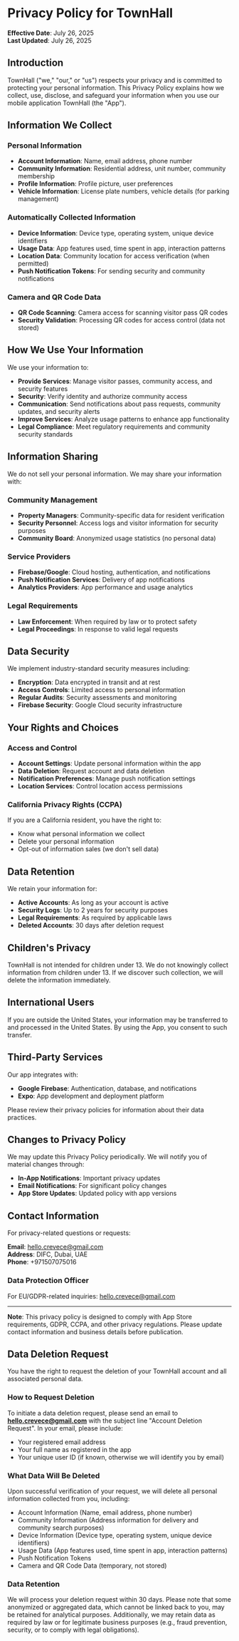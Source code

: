 # Privacy Policy for TownHall

**Effective Date**: July 26, 2025  
**Last Updated**: July 26, 2025

## Introduction

TownHall ("we," "our," or "us") respects your privacy and is committed to protecting your personal information. This Privacy Policy explains how we collect, use, disclose, and safeguard your information when you use our mobile application TownHall (the "App").

## Information We Collect

### Personal Information
- **Account Information**: Name, email address, phone number
- **Community Information**: Residential address, unit number, community membership
- **Profile Information**: Profile picture, user preferences
- **Vehicle Information**: License plate numbers, vehicle details (for parking management)

### Automatically Collected Information
- **Device Information**: Device type, operating system, unique device identifiers
- **Usage Data**: App features used, time spent in app, interaction patterns
- **Location Data**: Community location for access verification (when permitted)
- **Push Notification Tokens**: For sending security and community notifications

### Camera and QR Code Data
- **QR Code Scanning**: Camera access for scanning visitor pass QR codes
- **Security Validation**: Processing QR codes for access control (data not stored)

## How We Use Your Information

We use your information to:
- **Provide Services**: Manage visitor passes, community access, and security features
- **Security**: Verify identity and authorize community access
- **Communication**: Send notifications about pass requests, community updates, and security alerts
- **Improve Services**: Analyze usage patterns to enhance app functionality
- **Legal Compliance**: Meet regulatory requirements and community security standards

## Information Sharing

We do not sell your personal information. We may share your information with:

### Community Management
- **Property Managers**: Community-specific data for resident verification
- **Security Personnel**: Access logs and visitor information for security purposes
- **Community Board**: Anonymized usage statistics (no personal data)

### Service Providers
- **Firebase/Google**: Cloud hosting, authentication, and notifications
- **Push Notification Services**: Delivery of app notifications
- **Analytics Providers**: App performance and usage analytics

### Legal Requirements
- **Law Enforcement**: When required by law or to protect safety
- **Legal Proceedings**: In response to valid legal requests

## Data Security

We implement industry-standard security measures including:
- **Encryption**: Data encrypted in transit and at rest
- **Access Controls**: Limited access to personal information
- **Regular Audits**: Security assessments and monitoring
- **Firebase Security**: Google Cloud security infrastructure

## Your Rights and Choices

### Access and Control
- **Account Settings**: Update personal information within the app
- **Data Deletion**: Request account and data deletion
- **Notification Preferences**: Manage push notification settings
- **Location Services**: Control location access permissions

### California Privacy Rights (CCPA)
If you are a California resident, you have the right to:
- Know what personal information we collect
- Delete your personal information
- Opt-out of information sales (we don't sell data)

## Data Retention

We retain your information for:
- **Active Accounts**: As long as your account is active
- **Security Logs**: Up to 2 years for security purposes
- **Legal Requirements**: As required by applicable laws
- **Deleted Accounts**: 30 days after deletion request

## Children's Privacy

TownHall is not intended for children under 13. We do not knowingly collect information from children under 13. If we discover such collection, we will delete the information immediately.

## International Users

If you are outside the United States, your information may be transferred to and processed in the United States. By using the App, you consent to such transfer.

## Third-Party Services

Our app integrates with:
- **Google Firebase**: Authentication, database, and notifications
- **Expo**: App development and deployment platform

Please review their privacy policies for information about their data practices.

## Changes to Privacy Policy

We may update this Privacy Policy periodically. We will notify you of material changes through:
- **In-App Notifications**: Important privacy updates
- **Email Notifications**: For significant policy changes
- **App Store Updates**: Updated policy with app versions

## Contact Information

For privacy-related questions or requests:

**Email**: hello.crevece@gmail.com  
**Address**: DIFC, Dubai, UAE  
**Phone**: +971507075016

### Data Protection Officer
For EU/GDPR-related inquiries: hello.crevece@gmail.com

---

**Note**: This privacy policy is designed to comply with App Store requirements, GDPR, CCPA, and other privacy regulations. Please update contact information and business details before publication. 

## Data Deletion Request

You have the right to request the deletion of your TownHall account and all associated personal data.

### How to Request Deletion

To initiate a data deletion request, please send an email to **hello.crevece@gmail.com** with the subject line "Account Deletion Request". In your email, please include:
- Your registered email address
- Your full name as registered in the app
- Your unique user ID (if known, otherwise we will identify you by email)

### What Data Will Be Deleted

Upon successful verification of your request, we will delete all personal information collected from you, including:
- Account Information (Name, email address, phone number)
- Community Information (Address information for delivery and community search purposes)
- Device Information (Device type, operating system, unique device identifiers)
- Usage Data (App features used, time spent in app, interaction patterns)
- Push Notification Tokens
- Camera and QR Code Data (temporary, not stored)

### Data Retention

We will process your deletion request within 30 days. Please note that some anonymized or aggregated data, which cannot be linked back to you, may be retained for analytical purposes. Additionally, we may retain data as required by law or for legitimate business purposes (e.g., fraud prevention, security, or to comply with legal obligations).

